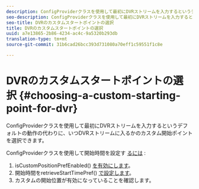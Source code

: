 ```yaml
---
description: ConfigProviderクラスを使用して最初にDVRストリームを入力するというデフォルトの動作の代わりに、いつDVRストリームに入るかのカスタム開始ポイントを選択できます。
seo-description: ConfigProviderクラスを使用して最初にDVRストリームを入力するというデフォルトの動作の代わりに、いつDVRストリームに入るかのカスタム開始ポイントを選択できます。
seo-title: DVRのカスタムスタートポイントの選択
title: DVRのカスタムスタートポイントの選択
uuid: a7e13865-2b86-4234-ac4c-9a5320b293db
translation-type: tm+mt
source-git-commit: 31b6cad26bcc393d731080a70eff1c59551f1c8e

---
```



# DVRのカスタムスタートポイントの選択 {#choosing-a-custom-starting-point-for-dvr}

ConfigProviderクラスを使用して最初にDVRストリームを入力するというデフォルトの動作の代わりに、いつDVRストリームに入るかのカスタム開始ポイントを選択できます。

ConfigProviderクラスを使用して開始時間を設定す [るには](https://help.adobe.com/en_US/primetime/api/reference_implementation/android/javadoc/com/adobe/primetime/reference/config/ConfigProvider.html) :

1. isCustomPositionPrefEnabled() [を有効にします](https://help.adobe.com/en_US/primetime/api/reference_implementation/android/javadoc/com/adobe/primetime/reference/config/ConfigProvider.html#isCustomPositionPrefEnabled())。
1. 開始時間をretrieveStartTimePref() [で設定します](https://help.adobe.com/en_US/primetime/api/reference_implementation/android/javadoc/com/adobe/primetime/reference/config/IPlaybackConfig.html#iretrieveStartTimePref())。
1. カスタムの開始位置が有効になっていることを確認します。

